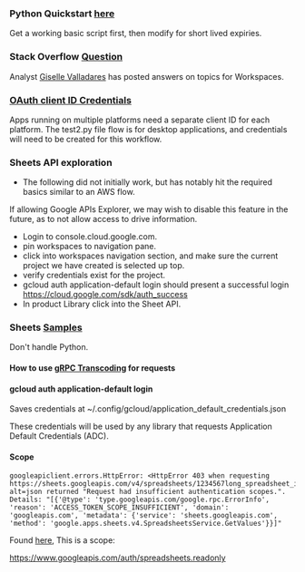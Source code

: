### Python Quickstart [here](https://developers.google.com/sheets/api/quickstart/python)

Get a working basic script first, then modify for short lived expiries.

### Stack Overflow [Question](https://stackoverflow.com/questions/75084380/how-do-i-resolve-a-403-for-accessing-sheets-api-via-python)
Analyst [Giselle Valladares](https://stackoverflow.com/users/17390145/giselle-valladares) has posted answers on topics for Workspaces. 

### [OAuth client ID Credentials](https://developers.google.com/workspace/guides/create-credentials#desktop-app)

Apps running on multiple platforms need a separate client ID for each platform. The test2.py file flow is for desktop applications, and credentials will need to be created for this workflow. 



### Sheets API exploration

- The following did not initially work, but has notably hit the required basics similar to an AWS flow.

If allowing Google APIs Explorer, we may wish to disable this feature in the future, as to not allow access to drive information.

- Login to console.cloud.google.com.
- pin workspaces to navigation pane.
- click into workspaces navigation section, and make sure the current project we have created is selected up top.
- verify credentials exist for the project.
- gcloud auth application-default login should present a successful login https://cloud.google.com/sdk/auth_success
- In product Library click into the Sheet API.


### Sheets [Samples](https://developers.google.com/sheets/api/samples)

Don't handle Python.

#### How to use [gRPC Transcoding](https://google.aip.dev/127) for requests

#### gcloud auth application-default login

Saves credentials at ~/.config/gcloud/application_default_credentials.json 

These credentials will be used by any library that requests Application Default Credentials (ADC).

#### Scope

```raise HttpError(resp, content, uri=self.uri)
googleapiclient.errors.HttpError: <HttpError 403 when requesting https://sheets.googleapis.com/v4/spreadsheets/1234567long_spreadsheet_id/values/A1%3AY1?alt=json returned "Request had insufficient authentication scopes.". Details: "[{'@type': 'type.googleapis.com/google.rpc.ErrorInfo', 'reason': 'ACCESS_TOKEN_SCOPE_INSUFFICIENT', 'domain': 'googleapis.com', 'metadata': {'service': 'sheets.googleapis.com', 'method': 'google.apps.sheets.v4.SpreadsheetsService.GetValues'}}]"
```
Found [here](https://developers.google.com/identity/protocols/oauth2/scopes), This is a scope:

https://www.googleapis.com/auth/spreadsheets.readonly


